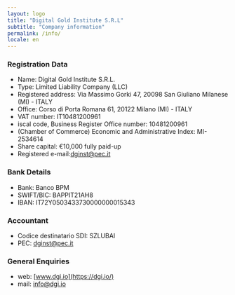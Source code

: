 ```yaml
---
layout: logo
title: "Digital Gold Institute S.R.L"
subtitle: "Company information"
permalink: /info/
locale: en
---
```


### Registration Data

- Name: Digital Gold Institute S.R.L.
- Type: Limited Liability Company (LLC)
- Registered address: Via Massimo Gorki 47, 20098 San Giuliano Milanese (MI) - ITALY
- Office: Corso di Porta Romana 61, 20122 Milano (MI) - ITALY
- VAT number: IT10481200961
- iscal code, Business Register Office number: 10481200961
- (Chamber of Commerce) Economic and Administrative Index: MI-2534614
- Share capital: €10,000 fully paid-up
- Registered e-mail:[dginst@pec.it](mailto:dginst@pec.it)

### Bank Details

- Bank: Banco BPM
- SWIFT/BIC: BAPPIT21AH8
- IBAN: IT72Y0503433730000000015343

### Accountant

- Codice destinatario SDI: SZLUBAI
- PEC: [dginst@pec.it](mailto:dginst@pec.it)

### General Enquiries

- web: [www.dgi.io](https://dgi.io/)
- mail: [info@dgi.io](mailto:info@dgi.io)
